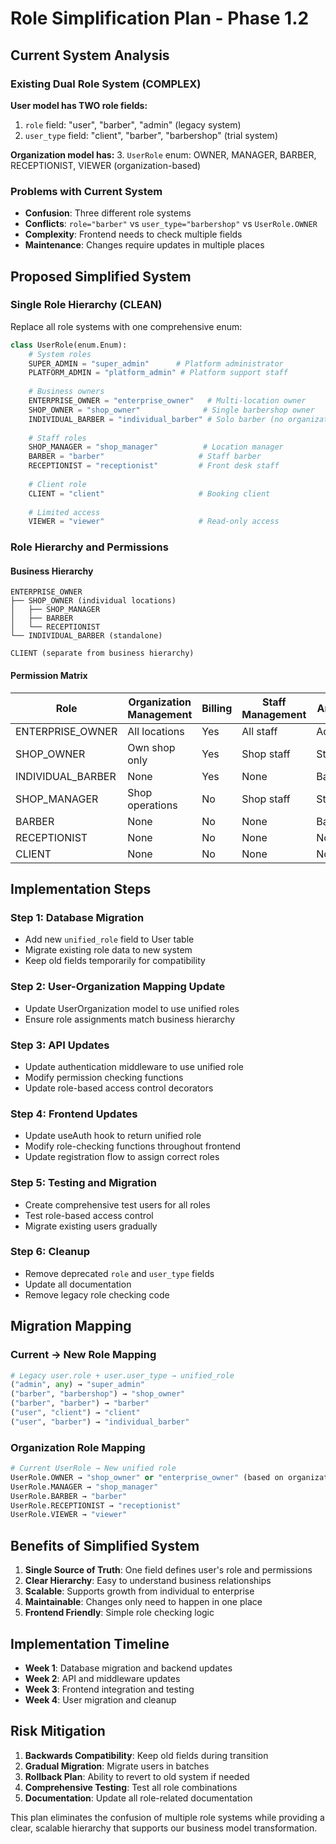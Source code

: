 # Role Simplification Plan - Phase 1.2

## Current System Analysis

### Existing Dual Role System (COMPLEX)
**User model has TWO role fields:**
1. `role` field: "user", "barber", "admin" (legacy system)
2. `user_type` field: "client", "barber", "barbershop" (trial system)

**Organization model has:**
3. `UserRole` enum: OWNER, MANAGER, BARBER, RECEPTIONIST, VIEWER (organization-based)

### Problems with Current System
- **Confusion**: Three different role systems
- **Conflicts**: `role="barber"` vs `user_type="barbershop"` vs `UserRole.OWNER`
- **Complexity**: Frontend needs to check multiple fields
- **Maintenance**: Changes require updates in multiple places

## Proposed Simplified System

### Single Role Hierarchy (CLEAN)
Replace all role systems with one comprehensive enum:

```python
class UserRole(enum.Enum):
    # System roles
    SUPER_ADMIN = "super_admin"      # Platform administrator
    PLATFORM_ADMIN = "platform_admin" # Platform support staff
    
    # Business owners
    ENTERPRISE_OWNER = "enterprise_owner"   # Multi-location owner
    SHOP_OWNER = "shop_owner"              # Single barbershop owner
    INDIVIDUAL_BARBER = "individual_barber" # Solo barber (no organization)
    
    # Staff roles
    SHOP_MANAGER = "shop_manager"          # Location manager
    BARBER = "barber"                     # Staff barber
    RECEPTIONIST = "receptionist"         # Front desk staff
    
    # Client role
    CLIENT = "client"                     # Booking client
    
    # Limited access
    VIEWER = "viewer"                     # Read-only access
```

### Role Hierarchy and Permissions

#### Business Hierarchy
```
ENTERPRISE_OWNER
├── SHOP_OWNER (individual locations)
│   ├── SHOP_MANAGER
│   ├── BARBER
│   └── RECEPTIONIST
└── INDIVIDUAL_BARBER (standalone)

CLIENT (separate from business hierarchy)
```

#### Permission Matrix
| Role | Organization Management | Billing | Staff Management | Analytics | Booking |
|------|------------------------|---------|------------------|-----------|---------|
| ENTERPRISE_OWNER | All locations | Yes | All staff | Advanced | Yes |
| SHOP_OWNER | Own shop only | Yes | Shop staff | Standard | Yes |
| INDIVIDUAL_BARBER | None | Yes | None | Basic | Yes |
| SHOP_MANAGER | Shop operations | No | Shop staff | Standard | Yes |
| BARBER | None | No | None | Basic | Yes |
| RECEPTIONIST | None | No | None | None | Yes |
| CLIENT | None | No | None | None | Yes |

## Implementation Steps

### Step 1: Database Migration
- Add new `unified_role` field to User table
- Migrate existing role data to new system
- Keep old fields temporarily for compatibility

### Step 2: User-Organization Mapping Update
- Update UserOrganization model to use unified roles
- Ensure role assignments match business hierarchy

### Step 3: API Updates
- Update authentication middleware to use unified role
- Modify permission checking functions
- Update role-based access control decorators

### Step 4: Frontend Updates
- Update useAuth hook to return unified role
- Modify role-checking functions throughout frontend
- Update registration flow to assign correct roles

### Step 5: Testing and Migration
- Create comprehensive test users for all roles
- Test role-based access control
- Migrate existing users gradually

### Step 6: Cleanup
- Remove deprecated `role` and `user_type` fields
- Update all documentation
- Remove legacy role checking code

## Migration Mapping

### Current → New Role Mapping
```python
# Legacy user.role + user.user_type → unified_role
("admin", any) → "super_admin"
("barber", "barbershop") → "shop_owner"
("barber", "barber") → "barber" 
("user", "client") → "client"
("user", "barber") → "individual_barber"
```

### Organization Role Mapping
```python
# Current UserRole → New unified role
UserRole.OWNER → "shop_owner" or "enterprise_owner" (based on organization type)
UserRole.MANAGER → "shop_manager"
UserRole.BARBER → "barber"
UserRole.RECEPTIONIST → "receptionist"
UserRole.VIEWER → "viewer"
```

## Benefits of Simplified System

1. **Single Source of Truth**: One field defines user's role and permissions
2. **Clear Hierarchy**: Easy to understand business relationships
3. **Scalable**: Supports growth from individual to enterprise
4. **Maintainable**: Changes only need to happen in one place
5. **Frontend Friendly**: Simple role checking logic

## Implementation Timeline

- **Week 1**: Database migration and backend updates
- **Week 2**: API and middleware updates
- **Week 3**: Frontend integration and testing
- **Week 4**: User migration and cleanup

## Risk Mitigation

1. **Backwards Compatibility**: Keep old fields during transition
2. **Gradual Migration**: Migrate users in batches
3. **Rollback Plan**: Ability to revert to old system if needed
4. **Comprehensive Testing**: Test all role combinations
5. **Documentation**: Update all role-related documentation

This plan eliminates the confusion of multiple role systems while providing a clear, scalable hierarchy that supports our business model transformation.